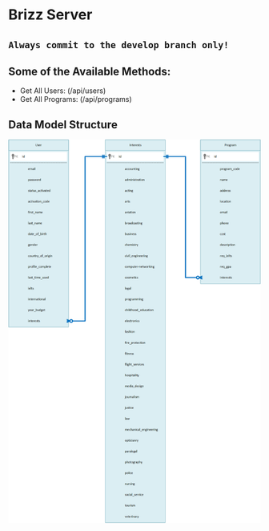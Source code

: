 # Brizz Server

## ```Always commit to the develop branch only!```

## Some of the Available Methods:
- Get All Users: (/api/users)
- Get All Programs: (/api/programs)

## Data Model Structure
![Data Model Structure](https://github.com/birtony/BrizzServer/blob/master/Assets/DataModel.png)
